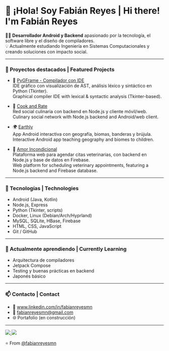 # 👋 ¡Hola! Soy Fabián Reyes | Hi there! I'm Fabián Reyes

🧑‍💻 **Desarrollador Android y Backend** apasionado por la tecnología, el software libre y el diseño de compiladores.  
💡 Actualmente estudiando Ingeniería en Sistemas Computacionales y creando soluciones con impacto social.

---

### 🚀 Proyectos destacados | Featured Projects

- 🧠 [PyGFrame - Compilador con IDE](https://github.com/fabianreyesmn/compilador-ide)  
  IDE gráfico con visualización de AST, análisis léxico y sintáctico en Python (Tkinter).  
  Graphical compiler IDE with lexical & syntactic analysis (Tkinter-based).

- 🍲 [Cook and Rate](https://github.com/fabianreyesmn/cooknrate-back)  
  Red social culinaria con backend en Node.js y cliente móvil/web.  
  Culinary social network with Node.js backend and Android/web client.

- 🌍 [Earthly](https://github.com/fabianreyesmn/app-educativa-ninos-android)  
  App Android interactiva con geografía, biomas, banderas y brújula.  
  Interactive Android app teaching geography and biomes to children.

- 🐾 [Amor Incondicional](https://github.com/fabianreyesmn/amor-inc-back)  
  Plataforma web para agendar citas veterinarias, con backend en Node.js y base de datos en Firebase.  
  Web platform for scheduling veterinary appointments, featuring a Node.js backend and Firebase database.

---

### 🧰 Tecnologías | Technologies

- Android (Java, Kotlin)  
- Node.js, Express  
- Python (Tkinter, scripts)  
- Docker, Linux (Debian/Arch/Hyprland)  
- MySQL, SQLite, HBase, Firebase  
- HTML, CSS, JavaScript  
- Git / GitHub

---

### 🌱 Actualmente aprendiendo | Currently Learning

- Arquitectura de compiladores  
- Jetpack Compose  
- Testing y buenas prácticas en backend  
- Japonés básico

---

### 📫 Contacto | Contact

- 💼 www.linkedin.com/in/fabianreyesmn
- 📧 fabianreyesmn@gmail.com
- 🌐 Portafolio (en construcción)  

---

<a href="https://github.com/fabianreyesmn">
  <img src="https://img.shields.io/github/followers/fabianreyesmn">
</a>
<a href="https://github.com/fabianreyesmn">
   <img src="https://komarev.com/ghpvc/?username=fabianreyesmn">
</a>

⭐️ From [@fabianreyesmn](https://github.com/fabianreyesmn)
